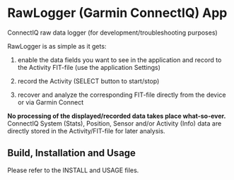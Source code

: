 RawLogger (Garmin ConnectIQ) App
================================
ConnectIQ raw data logger (for development/troubleshooting purposes)

RawLogger is as simple as it gets:

1. enable the data fields you want to see in the application and
   record to the Activity FIT-file (use the application Settings)

2. record the Activity (SELECT button to start/stop)

3. recover and analyze the corresponding FIT-file directly from
   the device or via Garmin Connect

**No processing of the displayed/recorded data takes place what-so-ever.**  
ConnectIQ System (Stats), Position, Sensor and/or Activity (Info) data are
directly stored in the Activity/FIT-file for later analysis.


Build, Installation and Usage
-----------------------------

Please refer to the INSTALL and USAGE files.

